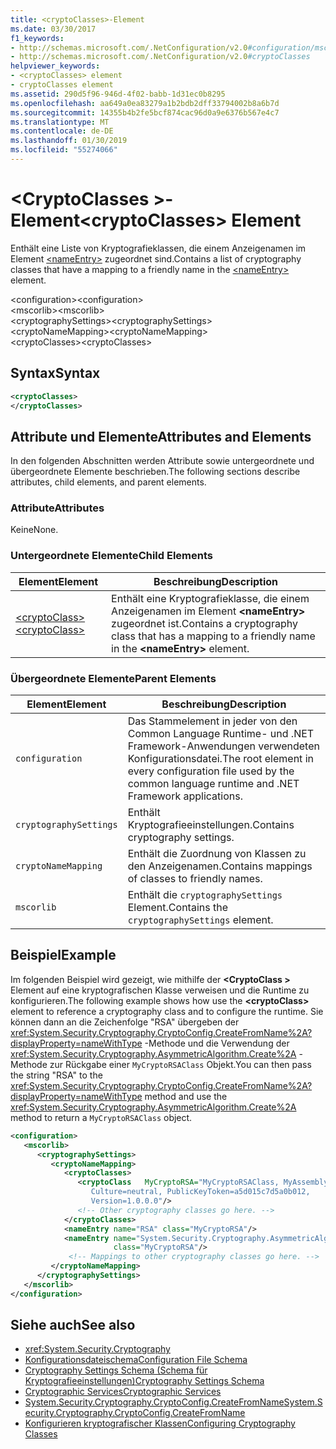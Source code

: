 ```yaml
---
title: <cryptoClasses>-Element
ms.date: 03/30/2017
f1_keywords:
- http://schemas.microsoft.com/.NetConfiguration/v2.0#configuration/mscorlib/cryptographySettings/cryptoNameMapping/cryptoClasses
- http://schemas.microsoft.com/.NetConfiguration/v2.0#cryptoClasses
helpviewer_keywords:
- <cryptoClasses> element
- cryptoClasses element
ms.assetid: 290d5f96-946d-4f02-babb-1d31ec0b8295
ms.openlocfilehash: aa649a0ea83279a1b2bdb2dff33794002b8a6b7d
ms.sourcegitcommit: 14355b4b2fe5bcf874cac96d0a9e6376b567e4c7
ms.translationtype: MT
ms.contentlocale: de-DE
ms.lasthandoff: 01/30/2019
ms.locfileid: "55274066"
---
```

# <a name="cryptoclasses-element"></a><span data-ttu-id="4625f-102">\<CryptoClasses >-Element</span><span class="sxs-lookup"><span data-stu-id="4625f-102">\<cryptoClasses> Element</span></span>
<span data-ttu-id="4625f-103">Enthält eine Liste von Kryptografieklassen, die einem Anzeigenamen im Element [\<nameEntry>](../../../../../docs/framework/configure-apps/file-schema/cryptography/nameentry-element.md) zugeordnet sind.</span><span class="sxs-lookup"><span data-stu-id="4625f-103">Contains a list of cryptography classes that have a mapping to a friendly name in the [\<nameEntry>](../../../../../docs/framework/configure-apps/file-schema/cryptography/nameentry-element.md) element.</span></span>  
  
 <span data-ttu-id="4625f-104">\<configuration></span><span class="sxs-lookup"><span data-stu-id="4625f-104">\<configuration></span></span>  
<span data-ttu-id="4625f-105">\<mscorlib></span><span class="sxs-lookup"><span data-stu-id="4625f-105">\<mscorlib></span></span>  
<span data-ttu-id="4625f-106">\<cryptographySettings></span><span class="sxs-lookup"><span data-stu-id="4625f-106">\<cryptographySettings></span></span>  
<span data-ttu-id="4625f-107">\<cryptoNameMapping></span><span class="sxs-lookup"><span data-stu-id="4625f-107">\<cryptoNameMapping></span></span>  
<span data-ttu-id="4625f-108">\<cryptoClasses></span><span class="sxs-lookup"><span data-stu-id="4625f-108">\<cryptoClasses></span></span>  
  
## <a name="syntax"></a><span data-ttu-id="4625f-109">Syntax</span><span class="sxs-lookup"><span data-stu-id="4625f-109">Syntax</span></span>  
  
```xml  
<cryptoClasses>   
</cryptoClasses>  
```  
  
## <a name="attributes-and-elements"></a><span data-ttu-id="4625f-110">Attribute und Elemente</span><span class="sxs-lookup"><span data-stu-id="4625f-110">Attributes and Elements</span></span>  
 <span data-ttu-id="4625f-111">In den folgenden Abschnitten werden Attribute sowie untergeordnete und übergeordnete Elemente beschrieben.</span><span class="sxs-lookup"><span data-stu-id="4625f-111">The following sections describe attributes, child elements, and parent elements.</span></span>  
  
### <a name="attributes"></a><span data-ttu-id="4625f-112">Attribute</span><span class="sxs-lookup"><span data-stu-id="4625f-112">Attributes</span></span>  
 <span data-ttu-id="4625f-113">Keine</span><span class="sxs-lookup"><span data-stu-id="4625f-113">None.</span></span>  
  
### <a name="child-elements"></a><span data-ttu-id="4625f-114">Untergeordnete Elemente</span><span class="sxs-lookup"><span data-stu-id="4625f-114">Child Elements</span></span>  
  
|<span data-ttu-id="4625f-115">Element</span><span class="sxs-lookup"><span data-stu-id="4625f-115">Element</span></span>|<span data-ttu-id="4625f-116">Beschreibung</span><span class="sxs-lookup"><span data-stu-id="4625f-116">Description</span></span>|  
|-------------|-----------------|  
|[<span data-ttu-id="4625f-117">\<cryptoClass></span><span class="sxs-lookup"><span data-stu-id="4625f-117">\<cryptoClass></span></span>](../../../../../docs/framework/configure-apps/file-schema/cryptography/cryptoclass-element.md)|<span data-ttu-id="4625f-118">Enthält eine Kryptografieklasse, die einem Anzeigenamen im Element **\<nameEntry>** zugeordnet ist.</span><span class="sxs-lookup"><span data-stu-id="4625f-118">Contains a cryptography class that has a mapping to a friendly name in the **\<nameEntry>** element.</span></span>|  
  
### <a name="parent-elements"></a><span data-ttu-id="4625f-119">Übergeordnete Elemente</span><span class="sxs-lookup"><span data-stu-id="4625f-119">Parent Elements</span></span>  
  
|<span data-ttu-id="4625f-120">Element</span><span class="sxs-lookup"><span data-stu-id="4625f-120">Element</span></span>|<span data-ttu-id="4625f-121">Beschreibung</span><span class="sxs-lookup"><span data-stu-id="4625f-121">Description</span></span>|  
|-------------|-----------------|  
|`configuration`|<span data-ttu-id="4625f-122">Das Stammelement in jeder von den Common Language Runtime- und .NET Framework-Anwendungen verwendeten Konfigurationsdatei.</span><span class="sxs-lookup"><span data-stu-id="4625f-122">The root element in every configuration file used by the common language runtime and .NET Framework applications.</span></span>|  
|`cryptographySettings`|<span data-ttu-id="4625f-123">Enthält Kryptografieeinstellungen.</span><span class="sxs-lookup"><span data-stu-id="4625f-123">Contains cryptography settings.</span></span>|  
|`cryptoNameMapping`|<span data-ttu-id="4625f-124">Enthält die Zuordnung von Klassen zu den Anzeigenamen.</span><span class="sxs-lookup"><span data-stu-id="4625f-124">Contains mappings of classes to friendly names.</span></span>|  
|`mscorlib`|<span data-ttu-id="4625f-125">Enthält die `cryptographySettings` Element.</span><span class="sxs-lookup"><span data-stu-id="4625f-125">Contains the `cryptographySettings` element.</span></span>|  
  
## <a name="example"></a><span data-ttu-id="4625f-126">Beispiel</span><span class="sxs-lookup"><span data-stu-id="4625f-126">Example</span></span>  
 <span data-ttu-id="4625f-127">Im folgenden Beispiel wird gezeigt, wie mithilfe der  **\<CryptoClass >** Element auf eine kryptografischen Klasse verweisen und die Runtime zu konfigurieren.</span><span class="sxs-lookup"><span data-stu-id="4625f-127">The following example shows how use the **\<cryptoClass>** element to reference a cryptography class and to configure the runtime.</span></span> <span data-ttu-id="4625f-128">Sie können dann an die Zeichenfolge "RSA" übergeben der <xref:System.Security.Cryptography.CryptoConfig.CreateFromName%2A?displayProperty=nameWithType> -Methode und die Verwendung der <xref:System.Security.Cryptography.AsymmetricAlgorithm.Create%2A> -Methode zur Rückgabe einer `MyCryptoRSAClass` Objekt.</span><span class="sxs-lookup"><span data-stu-id="4625f-128">You can then pass the string "RSA" to the <xref:System.Security.Cryptography.CryptoConfig.CreateFromName%2A?displayProperty=nameWithType> method and use the <xref:System.Security.Cryptography.AsymmetricAlgorithm.Create%2A> method to return a `MyCryptoRSAClass` object.</span></span>  
  
```xml  
<configuration>  
   <mscorlib>  
      <cryptographySettings>  
         <cryptoNameMapping>  
            <cryptoClasses>  
               <cryptoClass   MyCryptoRSA="MyCryptoRSAClass, MyAssembly  
                  Culture=neutral, PublicKeyToken=a5d015c7d5a0b012,  
                  Version=1.0.0.0"/>  
               <!-- Other cryptography classes go here. -->  
            </cryptoClasses>  
            <nameEntry name="RSA" class="MyCryptoRSA"/>  
            <nameEntry name="System.Security.Cryptography.AsymmetricAlgorithm"  
                       class="MyCryptoRSA"/>  
             <!-- Mappings to other cryptography classes go here. -->  
         </cryptoNameMapping>  
      </cryptographySettings>  
   </mscorlib>  
</configuration>  
```  
  
## <a name="see-also"></a><span data-ttu-id="4625f-129">Siehe auch</span><span class="sxs-lookup"><span data-stu-id="4625f-129">See also</span></span>
- <xref:System.Security.Cryptography>
- [<span data-ttu-id="4625f-130">Konfigurationsdateischema</span><span class="sxs-lookup"><span data-stu-id="4625f-130">Configuration File Schema</span></span>](../../../../../docs/framework/configure-apps/file-schema/index.md)
- [<span data-ttu-id="4625f-131">Cryptography Settings Schema (Schema für Kryptografieeinstellungen)</span><span class="sxs-lookup"><span data-stu-id="4625f-131">Cryptography Settings Schema</span></span>](../../../../../docs/framework/configure-apps/file-schema/cryptography/index.md)
- [<span data-ttu-id="4625f-132">Cryptographic Services</span><span class="sxs-lookup"><span data-stu-id="4625f-132">Cryptographic Services</span></span>](../../../../../docs/standard/security/cryptographic-services.md)
- [<span data-ttu-id="4625f-133">System.Security.Cryptography.CryptoConfig.CreateFromName</span><span class="sxs-lookup"><span data-stu-id="4625f-133">System.Security.Cryptography.CryptoConfig.CreateFromName</span></span>](Overload:System.Security.Cryptography.CryptoConfig.CreateFromName)
- [<span data-ttu-id="4625f-134">Konfigurieren kryptografischer Klassen</span><span class="sxs-lookup"><span data-stu-id="4625f-134">Configuring Cryptography Classes</span></span>](../../../../../docs/framework/configure-apps/configure-cryptography-classes.md)
